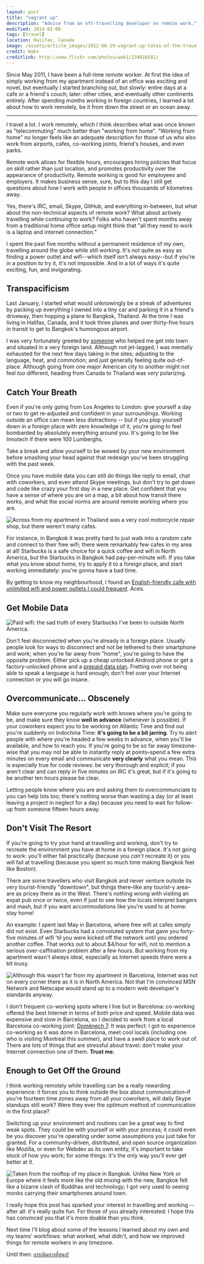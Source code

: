 ```yaml
---
layout: post
title: "vagrant up"
description: "Advice from an oft-travelling developer on remote work."
modified: 2014-02-08
tags: [travel]
location: Halifax, Canada
image: /assets/article_images/2012-06-29-vagrant-up-tales-of-the-travelling-programmer-part-one/cover.jpg
credit: Wakx
creditlink: http://www.flickr.com/photos/wak1/234816581/
---
```


Since May 2011, I have been a full-time remote worker. At first the idea of simply working from my apartment instead of an office was exciting and novel, but eventually I started branching out, but slowly: entire days at a cafe or a friend's couch; later: other cities, and eventually other continents entirely. After spending months working in foreign countries, I learned a lot about how to work remotely, be it from down the street or an ocean away.

----

I travel a lot. I work remotely, which I think describes what was once known as "telecommuting" much better than "working from home". "Working from home" no longer feels like an adequate description for those of us who also work from airports, cafes, co-working joints, friend's houses, and even parks.

Remote work allows for flexible hours, encourages hiring policies that focus on skill rather than just location, and promotes productivity over the appearance of productivity. Remote working is good for employees and employers. It makes business sense, sure, but to this day I still get questions about how I work with people in offices thousands of kilometres away.

Yes, there's IRC, email, Skype, GitHub, and everything in-between, but what about the non-technical aspects of remote work? What about actively travelling while continuing to work? Folks who haven't spent months away from a traditional home office setup might think that "all they need to work is a laptop and internet connection."

I spent the past five months without a permanent residence of my own, travelling around the globe while still working. It's not quite as easy as finding a power outlet and wifi--which itself isn't always easy--but if you're in a position to try it, it's not impossible. And in a lot of ways it's quite exciting, fun, and invigorating.

## Transpacificism

Last January, I started what would unknowingly be a streak of adventures by packing up everything I owned into a tiny car and parking it in a friend's driveway, then hopping a plane to Bangkok, Thailand. At the time I was living in Halifax, Canada, and it took three planes and over thirty-five hours in transit to get to Bangkok's humongous airport.

I was very fortunately greeted by [someone](https://twitter.com/sarahsemark) who helped me get into town and situated in a very foreign land. Although not jet-lagged, I was mentally exhausted for the next few days taking in the sites; adjusting to the language, heat, and commotion; and just generally feeling quite out-of-place. Although going from one major American city to another might not feel _too_ different, heading from Canada to Thailand was _very_ polarizing.

## Catch Your Breath

Even if you're only going from Los Angeles to London: give yourself a day or two to get re-adjusted and confident in your surroundings. Working outside an office can mean less distractions -- but if you plop yourself down in a foreign place with zero knowledge of it, you're going to feel bombarded by absolutely everything around you. It's going to be like Innotech if there were 100 Lumberghs.

Take a break and allow yourself to be wowed by your new environment before smashing your head against that redesign you've been struggling with the past week.

Once you have mobile data you can still do things like reply to email, chat with coworkers, and even attend Skype meetings, but don't try to get down and code like crazy your first day in a new place. Get confident that you have a sense of where you are on a map, a bit about how transit there works, and what the social norms are around remote working where you are.

<img src="/assets/article_images/2012-06-29-vagrant-up-tales-of-the-travelling-programmer-part-one/bikes-in-bangkok.jpg" alt="Across from my apartment in Thailand was a very cool motorcycle repair shop, but there weren't many cafes.">

For instance, in Bangkok it was pretty hard to just walk into a random cafe and connect to their free wifi; there were remarkably few cafes in my area at all! Starbucks is a safe choice for a quick coffee and wifi in North America, but the Starbucks in Bangkok had pay-per-minute wifi. If you take what you know about home, try to apply it to a foreign place, and start working immediately: you're gonna have a bad time.

By getting to know my neighbourhood, I found an <a href="https://foursquare.com/v/touch-cafe/4c4551f62d3ec9b6c51f30ae">English-friendly cafe with unlimited wifi and power outlets I could frequent</a>. Aces.

## Get Mobile Data

<img src="/assets/article_images/2012-06-29-vagrant-up-tales-of-the-travelling-programmer-part-one/meme-starbucks-wifi.png" alt="Paid wifi: the sad truth of every Starbucks I've been to outside North America.">

Don't feel disconnected when you're already in a foreign place. Usually people look for ways to disconnect and not be tethered to their smartphone and work; when you're far away from "home", you're going to have the opposite problem. Either pick up a cheap unlocked Android phone or get a factory-unlocked phone and a <a href="http://prepaidwithdata.wikia.com/wiki/Prepaid_SIM_with_data">prepaid data plan</a>. Fretting over not being able to speak a language is hard enough; don't fret over your Internet connection or you will go insane.

## Overcommunicate… Obscenely

Make sure everyone you regularly work with knows where you're going to be, and make sure they know **well in advance** (whenever is possible). If your coworkers expect you to be working on Atlantic Time and find out you're suddenly on Indochina Time: **it's going to be a bit jarring**. Try to alert people with where you're headed a few weeks in advance, when you'll be available, and how to reach you. If you're going to be so far away timezone-wise that you may not be able to instantly reply at points–spend a few extra minutes on every email and communicate **very clearly** what you mean. This is especially true for code reviews: be very thorough and explicit; if you aren't clear and can reply in five minutes on IRC it's great, but if it's going to be another ten hours please be clear.

Letting people know where you are and asking them to overcommunciate to you can help lots too; there's nothing worse than wasting a day (or at least leaving a project in neglect for a day) because you need to wait for follow-up from someone fifteen hours away.

## Don't Visit The Resort

If you're going to try your hand at travelling and working, don't try to recreate the environment you have at home in a foreign place. It's not going to work: you'll either fail practically (because you _can't_ recreate it) or you will fail at travelling (because you spent so much time making Bangkok feel like Boston).

There are some travellers who visit Bangkok and never venture outside its very tourist-friendly "downtown", but things there–like any tourist-y area–are as pricey there as in the West. There's nothing wrong with visiting an expat pub once or twice, even if just to see how the locals interpret bangers and mash, but if you want accommodations like you're used to at home: stay home!

An example: I spent last May in Barcelona, where free wifi at cafes simply did not exist. Even Starbucks had a convoluted system that gave you forty-five minutes of wifi 'til you were kicked off the network until you ordered another coffee. That works out to about $4/hour for wifi, not to mention a serious over-caffination problem after a few hours. But working from my apartment wasn't always ideal, especially as Internet speeds there were a bit lousy.

<img src="/assets/article_images/2012-06-29-vagrant-up-tales-of-the-travelling-programmer-part-one/barcelona-internet-cafe.jpg" alt="Although this wasn't far from my apartment in Barcelona, Internet was not on every corner there as it is in North America. Not that I'm convinced MSN Network and Netscape would stand up to a modern web developer's standards anyway.">

I don't frequent co-working spots where I live but in Barcelona: co-working offered the best Internet in terms of both price and speed. Mobile data was expensive and slow in Barcelona, so I decided to work from a local Barcelona co-working joint: <a href="http://domenech7.com/">Domènech 7</a>. It was perfect: I got to experience co-working as it was done in Barcelona, meet cool locals (including one who is visiting Montreal this summer), and have a swell place to work out of. There are lots of things that are stressful about travel: don't make your Internet connection one of them. **Trust me.**

## Enough to Get Off the Ground

I think working remotely while travelling can be a really rewarding experience: it forces you to think outside the box about communication–if you're fourteen time zones away from all your coworkers, will daily Skype standups still work? Were they ever the optimum method of communication in the first place?

Switching up your environment and routines can be a great way to find weak spots. They could be with yourself or with your process; it could even be you discover you're operating under some assumptions you just take for granted. For a community-driven, distributed, and open source organization like Mozilla, or even for Webdev as its own entity, it's important to take stock of how you work; for some things: it's the only way you'll ever get better at it.

<img src="/assets/article_images/2012-06-29-vagrant-up-tales-of-the-travelling-programmer-part-one/bangkok-rooftop.jpg" alt="Taken from the rooftop of my place in Bangkok. Unlike New York or Europe where it feels more like the old mixing with the new, Bangkok felt like a bizarre clash of Buddhas and technology; I got very used to seeing monks carrying their smartphones around town.">

I really hope this post has sparked your interest in travelling and working -- after all: it's really quite fun. For those of you already interested: I hope this has convinced you that it's more doable than you think.

Next time I'll blog about some of the lessons I learned about my own and my teams' workflows: what worked, what didn't, and how we improved things for remote workers in any timezone.

Until then: [การเดินทางที่สนุก!](http://translate.google.com/?hl=en&tab=TT#th/en/%E0%B8%81%E0%B8%B2%E0%B8%A3%E0%B9%80%E0%B8%94%E0%B8%B4%E0%B8%99%E0%B8%97%E0%B8%B2%E0%B8%87%E0%B8%97%E0%B8%B5%E0%B9%88%E0%B8%AA%E0%B8%99%E0%B8%B8%E0%B8%81!)
